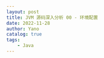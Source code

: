 ```yaml
---
layout: post
title: JVM 源码深入分析 00 - 环境配置
date: 2022-11-28
author: Yano
catalog: true
tags:
    - Java
---
```


